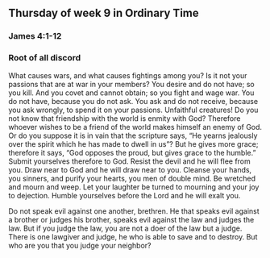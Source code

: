 ## Thursday of week 9 in Ordinary Time

### James 4:1-12

### Root of all discord

What causes wars, and what causes fightings among you? Is it not your passions that are at war in your members? You desire and do not have; so you kill. And you covet and cannot obtain; so you fight and wage war. You do not have, because you do not ask. You ask and do not receive, because you ask wrongly, to spend it on your passions. Unfaithful creatures! Do you not know that friendship with the world is enmity with God? Therefore whoever wishes to be a friend of the world makes himself an enemy of God. Or do you suppose it is in vain that the scripture says, “He yearns jealously over the spirit which he has made to dwell in us”? But he gives more grace; therefore it says, “God opposes the proud, but gives grace to the humble.” Submit yourselves therefore to God. Resist the devil and he will flee from you. Draw near to God and he will draw near to you. Cleanse your hands, you sinners, and purify your hearts, you men of double mind. Be wretched and mourn and weep. Let your laughter be turned to mourning and your joy to dejection. Humble yourselves before the Lord and he will exalt you.

Do not speak evil against one another, brethren. He that speaks evil against a brother or judges his brother, speaks evil against the law and judges the law. But if you judge the law, you are not a doer of the law but a judge. There is one lawgiver and judge, he who is able to save and to destroy. But who are you that you judge your neighbor?